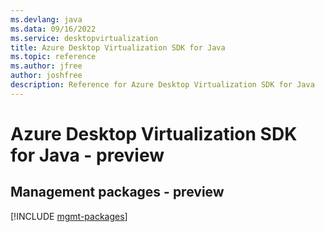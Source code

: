 ```yaml
---
ms.devlang: java
ms.data: 09/16/2022
ms.service: desktopvirtualization
title: Azure Desktop Virtualization SDK for Java
ms.topic: reference
ms.author: jfree
author: joshfree
description: Reference for Azure Desktop Virtualization SDK for Java
---
```

# Azure Desktop Virtualization SDK for Java - preview

## Management packages - preview
[!INCLUDE [mgmt-packages](desktop-virtualization-mgmt-index.md)]